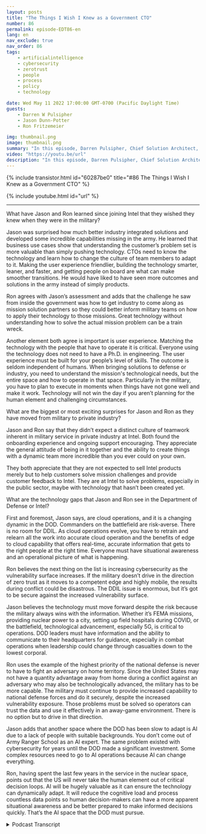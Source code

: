 ```yaml
---
layout: posts
title: "The Things I Wish I Knew as a Government CTO"
number: 86
permalink: episode-EDT86-en
lang: en
nav_exclude: true
nav_order: 86
tags:
    - artificialintelligence
    - cybersecurity
    - zerotrust
    - people
    - process
    - policy
    - technology

date: Wed May 11 2022 17:00:00 GMT-0700 (Pacific Daylight Time)
guests:
    - Darren W Pulsipher
    - Jason Dunn-Potter
    - Ron Fritzemeier

img: thumbnail.png
image: thumbnail.png
summary: "In this episode, Darren Pulsipher, Chief Solution Architect, Public Sector, Intel, welcomes special guests Jason Dunn-Potter, Ret Chief Warrant Officer, US Army, and Ron Fritzemeier, Ret Rear Admiral, US Navy. Both are now five months into their positions as Solution Architects and Mission Specialists with Intel’s Department of Defense Team.  "
video: "https://youtu.be/url"
description: "In this episode, Darren Pulsipher, Chief Solution Architect, Public Sector, Intel, welcomes special guests Jason Dunn-Potter, Ret Chief Warrant Officer, US Army, and Ron Fritzemeier, Ret Rear Admiral, US Navy. Both are now five months into their positions as Solution Architects and Mission Specialists with Intel’s Department of Defense Team.  "
---
```


<div>
{% include transistor.html id="60287be0" title="#86 The Things I Wish I Knew as a Government CTO" %}

{% include youtube.html id="url" %}
</div>

---

What have Jason and Ron learned since joining Intel that they wished they knew when they were in the military?

Jason was surprised how much better industry integrated solutions and developed some incredible capabilities missing in the army. He learned that business use cases show that understanding the customer’s problem set is more valuable than simply pushing technology. CTOs need to know the technology and learn how to change the culture of team members to adapt to it. Making the user experience friendlier, building the technology smarter, leaner, and faster, and getting people on board are what can make smoother transitions. He would have liked to have seen more outcomes and solutions in the army instead of simply products.

Ron agrees with Jason’s assessment and adds that the challenge he saw from inside the government was how to get industry to come along as mission solution partners so they could better inform military teams on how to apply their technology to those missions. Great technology without understanding how to solve the actual mission problem can be a train wreck.

Another element both agree is important is user experience. Matching the technology with the people that have to operate it is critical. Everyone using the technology does not need to have a Ph.D. in engineering. The user experience must be built for your people’s level of skills. The outcome is seldom independent of humans. When bringing solutions to defense or industry, you need to understand the mission's technological needs, but the entire space and how to operate in that space. Particularly in the military, you have to plan to execute in moments when things have not gone well and make it work. Technology will not win the day if you aren’t planning for the human element and challenging circumstances.

What are the biggest or most exciting surprises for Jason and Ron as they have moved from military to private industry?

Jason and Ron say that they didn’t expect a distinct culture of teamwork inherent in military service in private industry at Intel. Both found the onboarding experience and ongoing support encouraging. They appreciate the general attitude of being in it together and the ability to create things with a dynamic team more incredible than you ever could on your own.

They both appreciate that they are not expected to sell Intel products merely but to help customers solve mission challenges and provide customer feedback to Intel. They are at Intel to solve problems, especially in the public sector, maybe with technology that hasn’t been created yet.

What are the technology gaps that Jason and Ron see in the Department of Defense or Intel?

First and foremost, Jason says, are cloud operations, and it is a changing dynamic in the DOD. Commanders on the battlefield are risk-averse. There is no room for DDIL. As cloud operations evolve, you have to retrain and relearn all the work into accurate cloud operation and the benefits of edge to cloud capability that offers real-time, accurate information that gets to the right people at the right time. Everyone must have situational awareness and an operational picture of what is happening.

Ron believes the next thing on the list is increasing cybersecurity as the vulnerability surface increases.  If the military doesn’t drive in the direction of zero trust as it moves to a competent edge and highly mobile, the results during conflict could be disastrous. The DDIL issue is enormous, but it’s got to be secure against the increased vulnerability surface.

Jason believes the technology must move forward despite the risk because the military always wins with the information. Whether it’s FEMA missions, providing nuclear power to a city, setting up field hospitals during COVID, or the battlefield, technological advancement, especially 5G, is critical to operations. DOD leaders must have information and the ability to communicate to their headquarters for guidance, especially in combat operations when leadership could change through casualties down to the lowest corporal.

Ron uses the example of the highest priority of the national defense is never to have to fight an adversary on home territory. Since the United States may not have a quantity advantage away from home during a conflict against an adversary who may also be technologically advanced, the military has to be more capable. The military must continue to provide increased capability to national defense forces and do it securely, despite the increased vulnerability exposure. Those problems must be solved so operators can trust the data and use it effectively in an away-game environment.  There is no option but to drive in that direction.

Jason adds that another space where the DOD has been slow to adapt is AI due to a lack of people with suitable backgrounds. You don’t come out of Army Ranger School as an AI expert. The same problem existed with cybersecurity for years until the DOD made a significant investment. Some complex resources need to go to AI operations because AI can change everything.

Ron, having spent the last few years in the service in the nuclear space, points out that the US will never take the human element out of critical decision loops. AI will be hugely valuable as it can ensure the technology can dynamically adapt. It will reduce the cognitive load and process countless data points so human decision-makers can have a more apparent situational awareness and be better prepared to make informed decisions quickly. That’s the AI space that the DOD must pursue. 



<details>
<summary> Podcast Transcript </summary>

<p></p>

</details>
